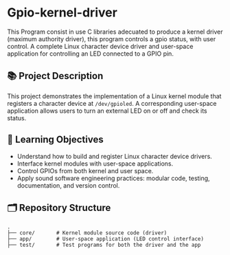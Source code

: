 

# Gpio-kernel-driver
This Program consist in use C libraries adecuated to produce a kernel driver (maximum authority driver), this program controls a gpio status, with user control. A complete Linux character device driver and user-space application for controlling an LED connected to a GPIO pin.

## 📚 Project Description

This project demonstrates the implementation of a Linux kernel module that registers a character device at `/dev/gpioled`. A corresponding user-space application allows users to turn an external LED on or off and check its status.

## 🧠 Learning Objectives

- Understand how to build and register Linux character device drivers.
- Interface kernel modules with user-space applications.
- Control GPIOs from both kernel and user space.
- Apply sound software engineering practices: modular code, testing, documentation, and version control.

## 🗂️ Repository Structure

```plaintext
.
├── core/       # Kernel module source code (driver)
├── app/        # User-space application (LED control interface)
├── test/       # Test programs for both the driver and the app
